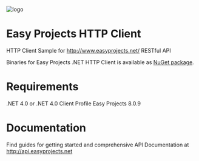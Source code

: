 ![logo](https://www.easyprojects.net/wp-content/themes/Lucid/img/logo/easyprojects.net.png)

# Easy Projects HTTP Client

HTTP Client Sample for http://www.easyprojects.net/ RESTful API

Binaries for Easy Projects .NET HTTP Client is available as [NuGet package](https://www.nuget.org/packages/epnet-http-client).

# Requirements

.NET 4.0 or .NET 4.0 Client Profile
Easy Projects 8.0.9

# Documentation

Find guides for getting started and comprehensive API Documentation at http://api.easyprojects.net
